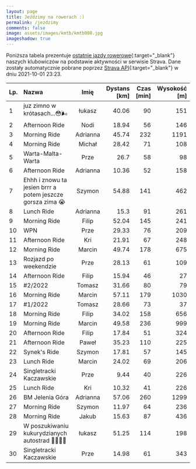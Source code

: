 ```yaml
---
layout: page
title: Jeździmy na rowerach :)
permalink: /jezdzimy
comments: false
image: assets/images/kmtb/kmtb008.jpg
imageshadow: true
---
```


Poniższa tabela prezentuje [ostatnie jazdy rowerowe](https://www.strava.com/clubs/336381){:target="_blank"} naszych klubowiczów na podstawie aktywności w serwisie Strava. Dane zostały automatycznie pobrane poprzez [Strava API](https://developers.strava.com/docs/reference/#api-Clubs-getClubActivitiesById){:target="_blank"} w dniu 2021-10-01 23:23.

Lp. | Nazwa | Imię | Dystans [km] | Czas [min] | Wysokość [m]
:--- | :--- | :---: | ---: | ---: | ---:
1|juz zimno w krótasach...😳🌬|łukasz|40.06|90|151
2|Afternoon Ride|Nodi|18.94|56|146
3|Morning Ride|Adrianna|45.74|232|1191
4|Morning Ride|Michał|28.42|71|108
5|Warta-Malta-Warta|Prze|26.7|58|98
6|Afternoon Ride|Adrianna|10.36|52|158
7|Ehhh i znowu ta jesien brrr a potem jeszcze gorsza zima 😭|Szymon|54.88|141|462
8|Lunch Ride|Adrianna|15.3|91|261
9|Morning Ride|Filip|52.04|145|241
10|WPN|Prze|29.33|76|209
11|Afternoon Ride|Kri|21.91|67|248
12|Morning Ride|Marcin|49.74|178|675
13|Rozjazd po weekendzie|Prze|28.13|61|109
14|Afternoon Ride|Filip|15.94|46|27
15|#2/2022|Tomasz|31.66|80|79
16|Morning Ride|Marcin|57.11|179|1030
17|#1/2022|Tomasz|28.66|73|37
18|Morning Ride|Filip|34.02|158|656
19|Morning Ride|Marcin|49.58|236|999
20|Afternoon Ride|Filip|17.84|51|324
21|Afternoon Ride|Paweł|35.23|110|225
22|Synek's Ride |Szymon|17.81|57|145
23|Lunch Ride|Marcin|24.02|69|206
24|Singletracki Kaczawskie|Prze|9.44|40|226
25|Lunch Ride|Kri|10.32|41|226
26|BM Jelenia Góra |Adrianna|57.06|260|1299
27|Morning Ride|Szymon|11.97|64|236
28|Morning Ride|Jakub|15.63|87|436
29|W poszukiwaniu kukurydzianych  autostrad 🎃🌽😎🤟|łukasz|51.25|114|198
30|Singletracki Kaczawskie |Prze|14.98|61|343
